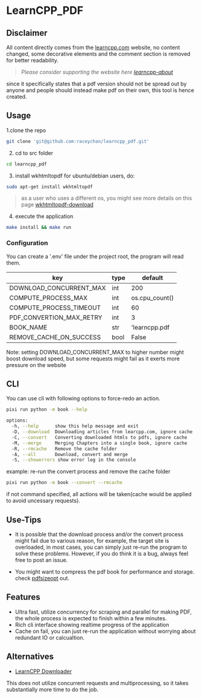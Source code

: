 # LearnCPP_PDF

## Disclaimer

All content directly comes from the [learncpp.com](https://learncpp.com) website, no content changed, some decorative elements and the comment section is removed for better readability.

> *Please consider supporting the website here [learncpp-about](https://www.learncpp.com/about/)*

since it specifically states that a pdf version should not be spread out by anyone and people should instead make pdf on their own, this tool is hence created.

## Usage

1.clone the repo

```bash
git clone 'git@github.com:raceychan/learncpp_pdf.git'
```

2. cd to src folder

```bash
cd learncpp_pdf
```

3. install wkhtmltopdf
for ubuntu/debian users, do:

```bash
sudo apt-get install wkhtmltopdf
```

> as a user who uses a different os, you might see more details on this page [wkhtmltopdf-download](https://wkhtmltopdf.org/downloads.html)


4. execute the application

```bash
make install && make run
```

### Configuration

You can create a '.env' file under the project root, the program will read them.

| key| type| default|
| --- | --- | --- |
| DOWNLOAD_CONCURRENT_MAX |int | 200 |
| COMPUTE_PROCESS_MAX | int | os.cpu_count() |
| COMPUTE_PROCESS_TIMEOUT | int | 60 |
| PDF_CONVERTION_MAX_RETRY | int | 3 |
| BOOK_NAME | str | 'learncpp.pdf |
| REMOVE_CACHE_ON_SUCCESS | bool | False |

Note: setting DOWNLOAD_CONCURRENT_MAX to higher number might boost download speed, but some requests might fail as it exerts more pressure on the website

## CLI

You can use cli with following options to force-redo an action.

```bash
pixi run python -m book --help
```

```bash
options:
  -h, --help      show this help message and exit
  -D, --download  Downloading articles from learcpp.com, ignore cache
  -C, --convert   Converting downloaded htmls to pdfs, ignore cache
  -M, --merge     Merging Chapters into a single book, ignore cache
  -R, --rmcache   Remove the cache folder
  -A, --all       Download, convert and merge
  -S, --showerrors show error log in the console
```

example: re-run the convert process and remove the cache folder

```bash
pixi run python -m book --convert --rmcache
```

if not command specified, all actions will be taken(cache would be applied to avoid uncessary requests).

## Use-Tips

- It is possible that the download process and/or the convert process might fail due to various reason, for example, the target site is overloaded, in most cases, you can simply just re-run the program to solve these problems.
However, if you do think it is a bug, always feel free to post an issue.

- You might want to compress the pdf book for performance and storage.
check [pdfsizeopt](https://github.com/pts/pdfsizeopt) out.

## Features

- Ultra fast, utilize concurrency for scraping and parallel for making PDF, the whole process is expected to finish within a few minutes.
- Rich cli interface showing realtime progress of the application
- Cache on fail, you can just re-run the application without worrying about redundant IO or calcualtion.

## Alternatives

- [LearnCPP Downloader](https://github.com/amalrajan/learncpp-download/tree/master)

This does not utilize concurrent requests and multiprocessing, so it takes substantially more time to do the job.
